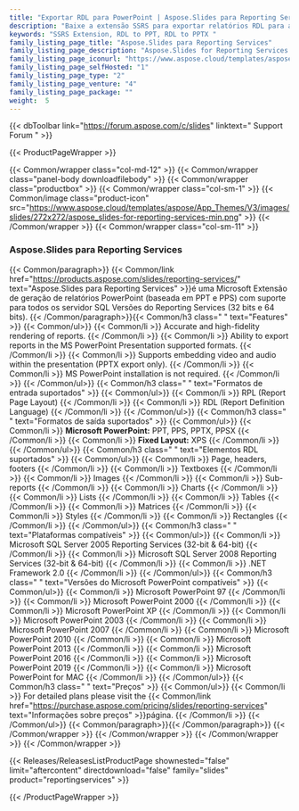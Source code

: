 ```yaml
---
title: "Exportar RDL para PowerPoint | Aspose.Slides para Reporting Services"
description: "Baixe a extensão SSRS para exportar relatórios RDL para apresentações. Ele suporta a especificação RDL completa e pode-se personalizar os relatórios existentes usando esta extensão."
keywords: "SSRS Extension, RDL to PPT, RDL to PPTX "
family_listing_page_title: "Aspose.Slides para Reporting Services"
family_listing_page_description: "Aspose.Slides for Reporting Services é a única solução no mercado que permite gerar apresentações nos formatos nativos do PowerPoint a partir do Microsoft SQL Server Reporting Services."
family_listing_page_iconurl: "https://www.aspose.cloud/templates/aspose/App_Themes/V3/images/slides/272x272/aspose_slides-for-reporting-services-min.png"
family_listing_page_selfHosted: "1"
family_listing_page_type: "2"
family_listing_page_venture: "4"
family_listing_page_package: ""
weight:  5
---
```


{{< dbToolbar link="https://forum.aspose.com/c/slides" linktext=" Support Forum " >}}


{{< ProductPageWrapper >}}

<!-- ReleasesListProductPage-->
  <!--  {{< Releases/ReleasesListProductPage shownested="false"  limit="beforecontent" directdownload="false" family="slides" product="reportingservices" >}} -->
<!-- /ReleasesListProductPage-->

<!-- ProductPageContent-->
{{< Common/wrapper class="col-md-12" >}}
    {{< Common/wrapper class="panel-body downloadfilebody" >}}
        {{< Common/wrapper class="productbox" >}}
            {{< Common/wrapper class="col-sm-1" >}}
                {{< Common/image class="product-icon" src="https://www.aspose.cloud/templates/aspose/App_Themes/V3/images/slides/272x272/aspose_slides-for-reporting-services-min.png"  >}}
            {{< /Common/wrapper >}}
            {{< Common/wrapper class="col-sm-11" >}}
                <h3 class="product-title">Aspose.Slides para Reporting Services</h3>
                {{< Common/paragraph>}}
{{< Common/link href="https://products.aspose.com/slides/reporting-services/" text="Aspose.Slides para Reporting Services"  >}}é uma Microsoft
                    Extensão de geração de relatórios PowerPoint (baseada em PPT e PPS) com suporte para todos os
                    servidor SQL
                    Versões do Reporting Services (32 bits e 64 bits).
                    {{< /Common/paragraph>}}{{< Common/h3 class=" " text="Features"  >}}
                     {{< Common/ul>}} 
                           {{< Common/li >}} Accurate and high-fidelity rendering of reports. {{< /Common/li >}}
                           {{< Common/li >}} Ability to export reports in the MS PowerPoint Presentation supported formats. {{< /Common/li >}}
                           {{< Common/li >}} Supports embedding video and audio within the presentation (PPTX export only). {{< /Common/li >}}
                           {{< Common/li >}} MS PowerPoint installation is not required. {{< /Common/li >}}
                     {{< /Common/ul>}}
                    {{< Common/h3 class=" " text="Formatos de entrada suportados"  >}}
                     {{< Common/ul>}} 
                           {{< Common/li >}} RPL (Report Page Layout) {{< /Common/li >}}
                           {{< Common/li >}} RDL (Report Definition Language) {{< /Common/li >}}
                     {{< /Common/ul>}}
                    {{< Common/h3 class=" " text="Formatos de saída suportados"  >}}
                     {{< Common/ul>}} 
                           {{< Common/li >}} <strong>Microsoft PowerPoint:</strong> PPT, PPS, PPTX, PPSX {{< /Common/li >}}
                           {{< Common/li >}} <strong>Fixed Layout:</strong> XPS {{< /Common/li >}}
                     {{< /Common/ul>}}
                    {{< Common/h3 class=" " text="Elementos RDL suportados"  >}}
                     {{< Common/ul>}} 
                           {{< Common/li >}} Page, headers, footers {{< /Common/li >}}
                           {{< Common/li >}} Textboxes {{< /Common/li >}}
                           {{< Common/li >}} Images {{< /Common/li >}}
                           {{< Common/li >}} Sub-reports {{< /Common/li >}}
                           {{< Common/li >}} Charts {{< /Common/li >}}
                           {{< Common/li >}} Lists {{< /Common/li >}}
                           {{< Common/li >}} Tables {{< /Common/li >}}
                           {{< Common/li >}} Matrices {{< /Common/li >}}
                           {{< Common/li >}} Styles {{< /Common/li >}}
                           {{< Common/li >}} Rectangles {{< /Common/li >}}
                     {{< /Common/ul>}}
                    {{< Common/h3 class=" " text="Plataformas compatíveis"  >}}
                     {{< Common/ul>}} 
                           {{< Common/li >}} Microsoft SQL Server 2005 Reporting Services (32-bit & 64-bit) {{< /Common/li >}}
                           {{< Common/li >}} Microsoft SQL Server 2008 Reporting Services (32-bit & 64-bit) {{< /Common/li >}}
                           {{< Common/li >}} .NET Framework 2.0 {{< /Common/li >}}
                     {{< /Common/ul>}}
                    {{< Common/h3 class=" " text="Versões do Microsoft PowerPoint compatíveis"  >}}
                     {{< Common/ul>}} 
                           {{< Common/li >}} Microsoft PowerPoint 97 {{< /Common/li >}}
                           {{< Common/li >}} Microsoft PowerPoint 2000 {{< /Common/li >}}
                           {{< Common/li >}} Microsoft PowerPoint XP {{< /Common/li >}}
                           {{< Common/li >}} Microsoft PowerPoint 2003 {{< /Common/li >}}
                           {{< Common/li >}} Microsoft PowerPoint 2007 {{< /Common/li >}}
                           {{< Common/li >}} Microsoft PowerPoint 2010 {{< /Common/li >}}
                           {{< Common/li >}} Microsoft PowerPoint 2013 {{< /Common/li >}}
                           {{< Common/li >}} Microsoft PowerPoint 2016 {{< /Common/li >}}
                           {{< Common/li >}} Microsoft PowerPoint 2019 {{< /Common/li >}}
                           {{< Common/li >}} Microsoft PowerPoint for MAC {{< /Common/li >}}
                     {{< /Common/ul>}}
                    {{< Common/h3 class=" " text="Preços"  >}}
                     {{< Common/ul>}} 
                           {{< Common/li >}} For detailed plans please visit the 
{{< Common/link href="https://purchase.aspose.com/pricing/slides/reporting-services" text="Informações sobre preços"  >}}página. {{< /Common/li >}}
                     {{< /Common/ul>}}
                {{< Common/paragraph>}}{{< /Common/paragraph>}}
            {{< /Common/wrapper >}}
        {{< /Common/wrapper >}}
    {{< /Common/wrapper >}}
{{< /Common/wrapper >}}

<!-- /ProductPageContent-->



<!-- ReleasesListProductPage-->
   {{< Releases/ReleasesListProductPage shownested="false"  limit="aftercontent" directdownload="false" family="slides" product="reportingservices" >}}
<!-- /ReleasesListProductPage-->

{{< /ProductPageWrapper >}}


